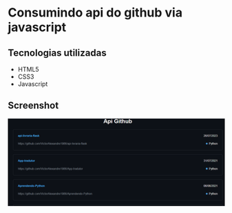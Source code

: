 # Consumindo api do github via javascript

## Tecnologias utilizadas

<ul>
  <li>HTML5</li>
  <li>CSS3</li>
  <li>Javascript</li>
</ul>

## Screenshot
<img src="screenshot.png">
